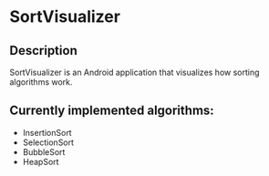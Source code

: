 # SortVisualizer
## Description
SortVisualizer is an Android application that visualizes how sorting algorithms work.

## Currently implemented algorithms:
+ InsertionSort
+ SelectionSort
+ BubbleSort
+ HeapSort
